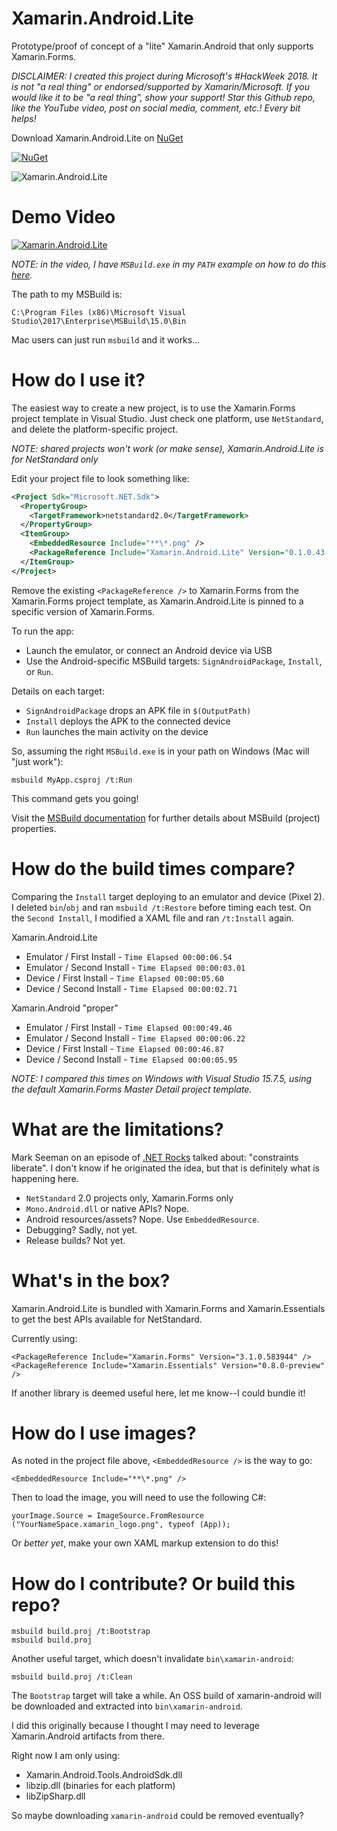 # Xamarin.Android.Lite

Prototype/proof of concept of a "lite" Xamarin.Android that only
supports Xamarin.Forms.

_DISCLAIMER: I created this project during Microsoft's #HackWeek 2018.
It is not "a real thing" or endorsed/supported by Xamarin/Microsoft.
If you would like it to be "a real thing", show your support! Star
this Github repo, like the YouTube video, post on social media,
comment, etc.! Every bit helps!_

Download Xamarin.Android.Lite on [NuGet](https://www.nuget.org/packages/Xamarin.Android.Lite)

[![NuGet](https://img.shields.io/nuget/dt/Xamarin.Android.Lite.svg)](https://www.nuget.org/packages/Xamarin.Android.Lite)

![Xamarin.Android.Lite](docs/Xamarin.Android.Lite.gif)

# Demo Video

[![Xamarin.Android.Lite](https://img.youtube.com/vi/x8v88Ukukj8/0.jpg)](https://youtu.be/x8v88Ukukj8)

_NOTE: in the video, I have `MSBuild.exe` in my `PATH` example on how
to do this [here](https://stackoverflow.com/a/12608705/132442)._

The path to my MSBuild is:

`C:\Program Files (x86)\Microsoft Visual Studio\2017\Enterprise\MSBuild\15.0\Bin`

Mac users can just run `msbuild` and it works...

# How do I use it?

The easiest way to create a new project, is to use the Xamarin.Forms
project template in Visual Studio. Just check one platform, use
`NetStandard`, and delete the platform-specific project.

_NOTE: shared projects won't work (or make sense),
Xamarin.Android.Lite is for NetStandard only_

Edit your project file to look something like:
```xml
<Project Sdk="Microsoft.NET.Sdk">
  <PropertyGroup>
    <TargetFramework>netstandard2.0</TargetFramework>
  </PropertyGroup>
  <ItemGroup>
    <EmbeddedResource Include="**\*.png" />
    <PackageReference Include="Xamarin.Android.Lite" Version="0.1.0.43-preview" />
  </ItemGroup>
</Project>
```

Remove the existing `<PackageReference />` to Xamarin.Forms from the
Xamarin.Forms project template, as Xamarin.Android.Lite is pinned to a
specific version of Xamarin.Forms.

To run the app:
- Launch the emulator, or connect an Android device via USB
- Use the Android-specific MSBuild targets: `SignAndroidPackage`,
  `Install`, or `Run`.

Details on each target:
- `SignAndroidPackage` drops an APK file in `$(OutputPath)`
- `Install` deploys the APK to the connected device
- `Run` launches the main activity on the device

So, assuming the right `MSBuild.exe` is in your path on Windows (Mac
will "just work"):

    msbuild MyApp.csproj /t:Run

This command gets you going!

Visit the [MSBuild documentation](docs/MSBuild.md) for further details
about MSBuild (project) properties.

# How do the build times compare?

Comparing the `Install` target deploying to an emulator and device
(Pixel 2). I deleted `bin`/`obj` and ran `msbuild /t:Restore` before
timing each test. On the `Second Install`, I modified a XAML file and
ran `/t:Install` again.

Xamarin.Android.Lite
- Emulator / First Install - `Time Elapsed 00:00:06.54`
- Emulator / Second Install - `Time Elapsed 00:00:03.01`
- Device / First Install - `Time Elapsed 00:00:05.60`
- Device / Second Install - `Time Elapsed 00:00:02.71`

Xamarin.Android "proper"
- Emulator / First Install - `Time Elapsed 00:00:49.46`
- Emulator / Second Install - `Time Elapsed 00:00:06.22`
- Device / First Install - `Time Elapsed 00:00:46.87`
- Device / Second Install - `Time Elapsed 00:00:05.95`

_NOTE: I compared this times on Windows with Visual Studio 15.7.5,
using the default Xamarin.Forms Master Detail project template._

# What are the limitations?

Mark Seeman on an episode of [.NET Rocks](https://www.dotnetrocks.com/?show=1542)
talked about: "constraints liberate". I don't know if he originated
the idea, but that is definitely what is happening here.

- `NetStandard` 2.0 projects only, Xamarin.Forms only
- `Mono.Android.dll` or native APIs? Nope.
- Android resources/assets? Nope. Use `EmbeddedResource`.
- Debugging? Sadly, not yet.
- Release builds? Not yet.

# What's in the box?

Xamarin.Android.Lite is bundled with Xamarin.Forms and
Xamarin.Essentials to get the best APIs available for NetStandard.

Currently using:

    <PackageReference Include="Xamarin.Forms" Version="3.1.0.583944" />
    <PackageReference Include="Xamarin.Essentials" Version="0.8.0-preview" />

If another library is deemed useful here, let me know--I could bundle
it!

# How do I use images?

As noted in the project file above, `<EmbeddedResource />` is the way
to go:

    <EmbeddedResource Include="**\*.png" />

Then to load the image, you will need to use the following C#:

    yourImage.Source = ImageSource.FromResource ("YourNameSpace.xamarin_logo.png", typeof (App));

Or *better yet*, make your own XAML markup extension to do this!

# How do I contribute? Or build this repo?

    msbuild build.proj /t:Bootstrap
    msbuild build.proj

Another useful target, which doesn't invalidate `bin\xamarin-android`:

    msbuild build.proj /t:Clean

The `Bootstrap` target will take a while. An OSS build of
xamarin-android will be downloaded and extracted into
`bin\xamarin-android`.

I did this originally because I thought I may need to leverage
Xamarin.Android artifacts from there.

Right now I am only using:
- Xamarin.Android.Tools.AndroidSdk.dll
- libzip.dll (binaries for each platform)
- libZipSharp.dll

So maybe downloading `xamarin-android` could be removed eventually?
